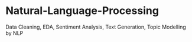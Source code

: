 # Natural-Language-Processing
Data Cleaning, EDA, Sentiment Analysis, Text Generation, Topic Modelling by NLP
